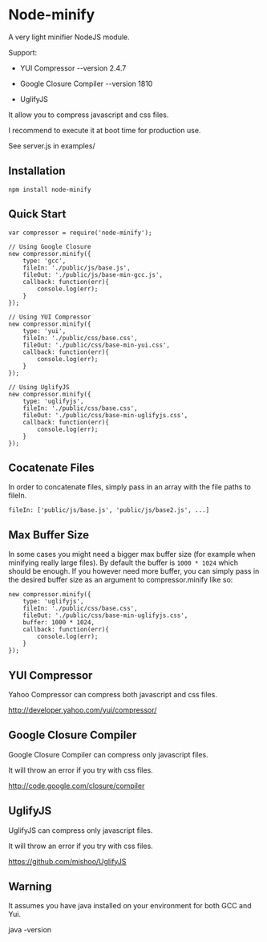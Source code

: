 # Node-minify
      
  A very light minifier NodeJS module.

  Support:

  - YUI Compressor --version 2.4.7
  
  - Google Closure Compiler --version 1810

  - UglifyJS
  
  It allow you to compress javascript and css files.
  
  I recommend to execute it at boot time for production use.

  See server.js in examples/

## Installation

    npm install node-minify

## Quick Start

    var compressor = require('node-minify');
    
	// Using Google Closure
	new compressor.minify({
		type: 'gcc',
		fileIn: './public/js/base.js',
		fileOut: './public/js/base-min-gcc.js',
		callback: function(err){
			console.log(err);
		}
	});

	// Using YUI Compressor
	new compressor.minify({
		type: 'yui',
		fileIn: './public/css/base.css',
		fileOut: './public/css/base-min-yui.css',
		callback: function(err){
			console.log(err);
		}
	});

	// Using UglifyJS
	new compressor.minify({
		type: 'uglifyjs',
		fileIn: './public/css/base.css',
		fileOut: './public/css/base-min-uglifyjs.css',
		callback: function(err){
			console.log(err);
		}
	});
	
## Cocatenate Files

In order to concatenate files, simply pass in an array with the file paths to fileIn.
	
	fileIn: ['public/js/base.js', 'public/js/base2.js', ...]
	
	
## Max Buffer Size

In some cases you might need a bigger max buffer size (for example when minifying really large files).
By default the buffer is `1000 * 1024` which should be enough. If you however need more buffer, you can simply pass in the
desired buffer size as an argument to compressor.minify like so:

	new compressor.minify({
		type: 'uglifyjs',
		fileIn: './public/css/base.css',
		fileOut: './public/css/base-min-uglifyjs.css',
		buffer: 1000 * 1024,
		callback: function(err){
			console.log(err);
		}
	});

## YUI Compressor

  Yahoo Compressor can compress both javascript and css files.

  http://developer.yahoo.com/yui/compressor/

## Google Closure Compiler

  Google Closure Compiler can compress only javascript files.

  It will throw an error if you try with css files.

  http://code.google.com/closure/compiler

## UglifyJS

  UglifyJS can compress only javascript files.

  It will throw an error if you try with css files.

  https://github.com/mishoo/UglifyJS

## Warning

  It assumes you have java installed on your environment for both GCC and Yui.

  java -version